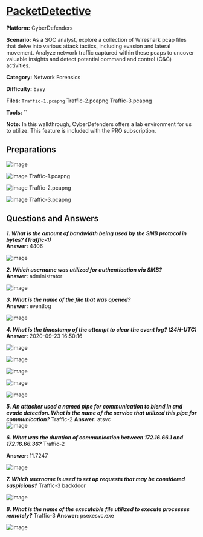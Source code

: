 # <a href="https://cyberdefenders.org/blueteam-ctf-challenges/packetdetective/">PacketDetective</a>

**Platform:** CyberDefenders

**Scenario:** As a SOC analyst, explore a collection of Wireshark pcap files that delve into various attack tactics, including evasion and lateral movement. Analyze network traffic captured within these pcaps to uncover valuable insights and detect potential command and control (C&C) activities.

**Category:** Network Forensics

**Difficulty:** Easy

**Files:** `Traffic-1.pcapng` Traffic-2.pcapng Traffic-3.pcapng

**Tools:** `` 

**Note:** In this walkthrough, CyberDefenders offers a lab environment for us to utilize. This feature is included with the PRO subscription.

## **Preparations** 

![image](https://github.com/user-attachments/assets/20de9680-a5fd-42b0-a14e-ce4f1507465f)

![image](https://github.com/user-attachments/assets/954ccb4b-93c8-4938-91a2-7bcc834d1885)
Traffic-1.pcapng


![image](https://github.com/user-attachments/assets/e51a4169-583c-4595-914d-21af3c380666)
Traffic-2.pcapng

![image](https://github.com/user-attachments/assets/bdaf8087-9425-4e65-bd5f-b895261c8d20)
Traffic-3.pcapng


## **Questions and Answers**

***1. What is the amount of bandwidth being used by the SMB protocol in bytes? (Traffic-1)***  
**Answer:** 4406

![image](https://github.com/user-attachments/assets/99edf574-1582-448f-a9e0-ed14b2fcce40)


***2. Which username was utilized for authentication via SMB?***  
**Answer:** administrator

![image](https://github.com/user-attachments/assets/075f5e61-1807-4861-a3dc-9605d3570b55)


***3. What is the name of the file that was opened?***  
**Answer:** eventlog

![image](https://github.com/user-attachments/assets/96aff1d9-b2a7-4b9d-b146-a90974c5bae8)

***4. What is the timestamp of the attempt to clear the event log? (24H-UTC)***  
**Answer:** 2020-09-23 16:50:16  

![image](https://github.com/user-attachments/assets/7362e389-f902-4f38-a9a3-bc1056ba7599)

![image](https://github.com/user-attachments/assets/586453b7-7d6c-418c-96de-999a2e2219d9)

![image](https://github.com/user-attachments/assets/31ad756f-fcd6-41dc-bbee-e814d6a71e65)

![image](https://github.com/user-attachments/assets/1f84e4b3-2734-4ac8-9bc7-c35fea365550)

![image](https://github.com/user-attachments/assets/967480ce-b54d-41b9-ba30-7e2a7075e544)

***5. An attacker used a named pipe for communication to blend in and evade detection. What is the name of the service that utilized this pipe for communication?***   Traffic-2
**Answer:** atsvc  
![image](https://github.com/user-attachments/assets/09f41ace-9cf9-4eb2-a867-b40dc5430b61)


***6. What was the duration of communication between 172.16.66.1 and 172.16.66.36?***  Traffic-2

**Answer:** 11.7247  

![image](https://github.com/user-attachments/assets/3904366d-e64f-4c69-81f0-03a87039548b)


***7. Which username is used to set up requests that may be considered suspicious?***  Traffic-3
backdoor

![image](https://github.com/user-attachments/assets/d6cc808f-e4d5-4f1b-9f8f-0d6f4be4b046)


***8. What is the name of the executable file utilized to execute processes remotely?***  Traffic-3
**Answer:** psexesvc.exe

![image](https://github.com/user-attachments/assets/41b62cf5-a23a-424d-b0d4-a2614c1a9525)


